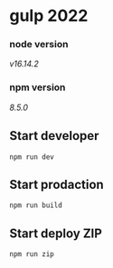# gulp 2022

### node version 
*v16.14.2*

### npm version
*8.5.0*

## Start developer

```npm run dev```

## Start prodaction

```npm run build```

## Start deploy ZIP

```npm run zip```